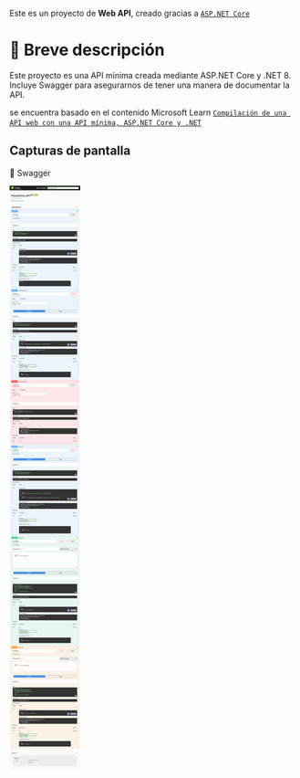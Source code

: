 Este es un proyecto de **Web API**, creado gracias a [`ASP.NET Core`](https://dotnet.microsoft.com/es-es/learn/back-end-web-dev)

# 📄 Breve descripción
Este proyecto es una API mínima creada mediante ASP.NET Core y .NET 8. Incluye Swagger para asegurarnos de tener una manera de documentar la API.


se encuentra basado en el contenido Microsoft Learn [`Compilación de una API web con una API mínima, ASP.NET Core y .NET`](https://learn.microsoft.com/es-mx/training/modules/build-web-api-minimal-api/)

## Capturas de pantalla

🔵 Swagger

![WEB API Minimal Asp .net .net](web-api-swagger-asp-net.png)
